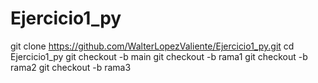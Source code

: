 # Ejercicio1_py
git clone https://github.com/WalterLopezValiente/Ejercicio1_py.git
cd Ejercicio1_py
git checkout -b main
git checkout -b rama1
git checkout -b rama2
git checkout -b rama3
